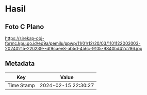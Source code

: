 # Hasil

## Foto C Plano

https://sirekap-obj-formc.kpu.go.id/ed9a/pemilu/ppwp/11/01/12/20/03/1101122003003-20240215-220239--df9caee8-ab5d-456c-9105-9840bd42c286.jpg


## Metadata

| Key        | Value               |
| ---------- | ------------------- |
| Time Stamp | 2024-02-15 22:30:27 |



